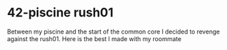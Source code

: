 # 42-piscine rush01
Between my piscine and the start of the common core I decided to revenge against the rush01.
Here is the best I made with my roommate
